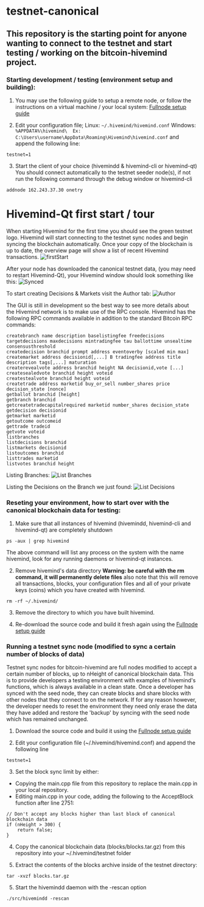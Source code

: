 # testnet-canonical

## This repository is the starting point for anyone wanting to connect to the testnet and start testing / working on the bitcoin-hivemind project.

### Starting development / testing (environment setup and building):
1. You may use the following guide to setup a remote node, or follow the instructions on a virtual machine / your local system: [Fullnode setup guide](https://github.com/bitcoin-hivemind/hivemind/blob/master/doc/fullnode-setup.txt)

2. Edit your configuration file;
Linux: ```~/.hivemind/hivemind.conf```
Windows: ```%APPDATA%\hivemind\  Ex: C:\Users\username\AppData\Roaming\Hivemind\hivemind.conf```
and append the following line:
  ```
  testnet=1
  ```

3. Start the client of your choice (hivemindd & hivemind-cli or hivemind-qt) You should connect automatically to the testnet seeder node(s), if not run the following command through the debug window or hivemind-cli
  ```
  addnode 162.243.37.30 onetry
  ```
  
# Hivemind-Qt first start / tour
When starting Hivemind for the first time you should see the green testnet logo. Hivemind will start connecting to the testnet sync nodes and begin syncing the blockchain automatically. Once your copy of the blockchain is up to date, the overview page will show a list of recent Hivemind transactions.
![firstStart](/firstStart.png?raw=true "First Start")
  
After your node has downloaded the canonical testnet data, (you may need to restart Hivemind-Qt), your Hivemind window should look something like this:
![Synced](/synced.png?raw=true "Synced")

To start creating Decisions & Markets visit the Author tab:
![Author](/author.png?raw=true "Author")

The GUI is still in development so the best way to see more details about the Hivemind network is to make use of the RPC console. Hivemind has the following RPC commands available in addition to the standard Bitcoin RPC commands:
```
createbranch name description baselistingfee freedecisions targetdecisions maxdecisions mintradingfee tau ballottime unsealtime consensusthreshold
createdecision branchid prompt address eventoverby [scaled min max]
createmarket address decisionid[,...] B tradingfee address title description tags[,...] maturation
createrevealvote address branchid height NA decisionid,vote [...]
createsealedvote branchid height voteid
createstealvote branchid height voteid 
createtrade address marketid buy_or_sell number_shares price decision_state [nonce]
getballot branchid [height]
getbranch branchid
getcreatetradecapitalrequired marketid number_shares decision_state
getdecision decisionid
getmarket marketid
getoutcome outcomeid
gettrade tradeid
getvote voteid
listbranches
listdecisions branchid
listmarkets decisionid
listoutcomes branchid
listtrades marketid
listvotes branchid height 
```
Listing Branches:
![List Branches](/listBranches.png?raw=true "List Branches")

Listing the Decisions on the Branch we just found:
![List Decisions](/listDecisions.png?raw=true "List Decisions")

### Reseting your environment, how to start over with the canonical blockchain data for testing:
1. Make sure that all instances of hivemind (hivemindd, hivemind-cli and hivemind-qt) are completely shutdown
  ```
  ps -aux | grep hivemind
  ```
  The above command will list any process on the system with the name hivemind, look for any running daemons or hivemind-qt instances.

2. Remove hivemind's data directory <b>Warning: be careful with the rm command, it will permanently delete files</b> also note that this will remove all transactions, blocks, your configuration files and all of your private keys (coins) which you have created with hivemind.
  ```
  rm -rf ~/.hivemind/
  ```

3. Remove the directory to which you have built hivemind.

4. Re-download the source code and build it fresh again using the [Fullnode setup guide](https://github.com/bitcoin-hivemind/hivemind/blob/master/doc/fullnode-setup.txt)

### Running a testnet sync node (modified to sync a certain number of blocks of data)
Testnet sync nodes for bitcoin-hivemind are full nodes modified to accept a certain number of blocks, up to nHeight of canonical blockchain data. This is to provide developers a testing environment with examples of hivemind's functions, which is always available in a clean state. Once a developer has synced with the seed node, they can create blocks and share blocks with other nodes that they connect to on the network. If for any reason however, the developer needs to reset the environment they need only erase the data they have added and restore the 'backup' by syncing with the seed node which has remained unchanged.

1. Download the source code and build it using the [Fullnode setup guide](https://github.com/bitcoin-hivemind/hivemind/blob/master/doc/fullnode-setup.txt)

2. Edit your configuration file (~/.hivemind/hivemind.conf) and append the following line
  ```
  testnet=1
  ```

3. Set the block sync limit by either:
 - Copying the main.cpp file from this repository to replace the main.cpp in your local repository.
 - Editing main.cpp in your code, adding the following to the AcceptBlock function after line 2751:
  ```
  // Don't accept any blocks higher than last block of canonical blockchain data
  if (nHeight > 300) {
      return false;
  }
  ```
4. Copy the canonical blockchain data (blocks/blocks.tar.gz) from this repository into your ~/.hivemind/testnet folder

5. Extract the contents of the blocks archive inside of the testnet directory:
  ```
  tar -xvzf blocks.tar.gz
  ```

5. Start the hivemindd daemon with the -rescan option
  ```
  ./src/hivemindd -rescan
  ```
